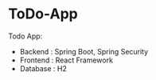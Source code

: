 # ToDo-App
Todo App:
  - Backend : Spring Boot, Spring Security 
  - Frontend : React Framework 
  - Database : H2
